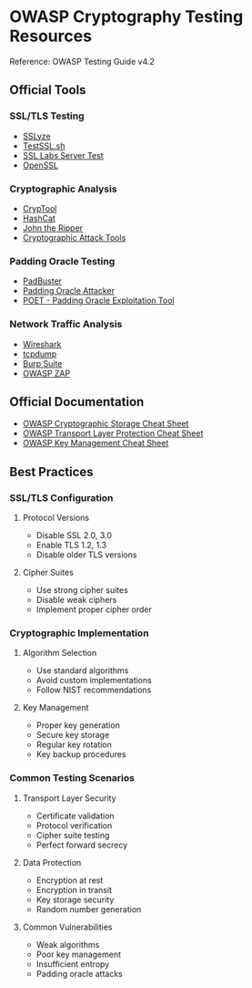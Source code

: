 # OWASP Cryptography Testing Resources  

Reference: OWASP Testing Guide v4.2  

## Official Tools  

### SSL/TLS Testing  
- [SSLyze](https://github.com/nabla-c0d3/sslyze)  
- [TestSSL.sh](https://testssl.sh/)  
- [SSL Labs Server Test](https://www.ssllabs.com/ssltest/)  
- [OpenSSL](https://www.openssl.org/)  

### Cryptographic Analysis  
- [CrypTool](https://www.cryptool.org/)  
- [HashCat](https://hashcat.net/)  
- [John the Ripper](https://www.openwall.com/john/)  
- [Cryptographic Attack Tools](https://github.com/CrypTools)  

### Padding Oracle Testing  
- [PadBuster](https://github.com/GDSSecurity/PadBuster)  
- [Padding Oracle Attacker](https://github.com/KishanBagaria/padding-oracle-attacker)  
- [POET - Padding Oracle Exploitation Tool](https://github.com/liamg/poet)  

### Network Traffic Analysis  
- [Wireshark](https://www.wireshark.org/)  
- [tcpdump](https://www.tcpdump.org/)  
- [Burp Suite](https://portswigger.net/burp)  
- [OWASP ZAP](https://www.zaproxy.org/)  

## Official Documentation  
- [OWASP Cryptographic Storage Cheat Sheet](https://cheatsheetseries.owasp.org/cheatsheets/Cryptographic_Storage_Cheat_Sheet.html)  
- [OWASP Transport Layer Protection Cheat Sheet](https://cheatsheetseries.owasp.org/cheatsheets/Transport_Layer_Protection_Cheat_Sheet.html)  
- [OWASP Key Management Cheat Sheet](https://cheatsheetseries.owasp.org/cheatsheets/Key_Management_Cheat_Sheet.html)  

## Best Practices  

### SSL/TLS Configuration  
1. Protocol Versions  
   - Disable SSL 2.0, 3.0  
   - Enable TLS 1.2, 1.3  
   - Disable older TLS versions  

2. Cipher Suites  
   - Use strong cipher suites  
   - Disable weak ciphers  
   - Implement proper cipher order  

### Cryptographic Implementation  
1. Algorithm Selection  
   - Use standard algorithms  
   - Avoid custom implementations  
   - Follow NIST recommendations  

2. Key Management  
   - Proper key generation  
   - Secure key storage  
   - Regular key rotation  
   - Key backup procedures  

### Common Testing Scenarios  
1. Transport Layer Security  
   - Certificate validation  
   - Protocol verification  
   - Cipher suite testing  
   - Perfect forward secrecy  

2. Data Protection  
   - Encryption at rest  
   - Encryption in transit  
   - Key storage security  
   - Random number generation  

3. Common Vulnerabilities  
   - Weak algorithms  
   - Poor key management  
   - Insufficient entropy  
   - Padding oracle attacks